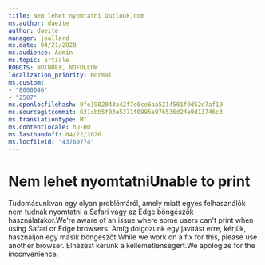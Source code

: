 ```yaml
---
title: Nem lehet nyomtatni Outlook.com
ms.author: daeite
author: daeite
manager: joallard
ms.date: 04/21/2020
ms.audience: Admin
ms.topic: article
ROBOTS: NOINDEX, NOFOLLOW
localization_priority: Normal
ms.custom:
- "8000046"
- "2507"
ms.openlocfilehash: 9fe1902043a42f7e0ce6aa5214501f9d52e7af19
ms.sourcegitcommit: 631cbb5f03e5371f0995e976536d24e9d13746c3
ms.translationtype: MT
ms.contentlocale: hu-HU
ms.lasthandoff: 04/22/2020
ms.locfileid: "43760774"
---
```

# <a name="unable-to-print"></a><span data-ttu-id="dc3f8-102">Nem lehet nyomtatni</span><span class="sxs-lookup"><span data-stu-id="dc3f8-102">Unable to print</span></span>

<span data-ttu-id="dc3f8-103">Tudomásunkvan egy olyan problémáról, amely miatt egyes felhasználók nem tudnak nyomtatni a Safari vagy az Edge böngészők használatakor.</span><span class="sxs-lookup"><span data-stu-id="dc3f8-103">We're aware of an issue where some users can't print when using Safari or Edge browsers.</span></span> <span data-ttu-id="dc3f8-104">Amíg dolgozunk egy javítást erre, kérjük, használjon egy másik böngészőt.</span><span class="sxs-lookup"><span data-stu-id="dc3f8-104">While we work on a fix for this, please use another browser.</span></span> <span data-ttu-id="dc3f8-105">Elnézést kérünk a kellemetlenségért.</span><span class="sxs-lookup"><span data-stu-id="dc3f8-105">We apologize for the inconvenience.</span></span>